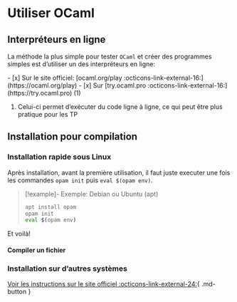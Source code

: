 # Utiliser OCaml

## Interpréteurs en ligne

La méthode la plus simple pour tester `OCaml` et créer des programmes simples est d’utiliser un des interpréteurs en ligne: 
<div class="annotate" markdown>
- [x] Sur le site officiel: [ocaml.org/play :octicons-link-external-16:](https://ocaml.org/play)
- [x] Sur [try.ocaml.pro :octicons-link-external-16:](https://try.ocaml.pro) (1) 
</div>

1. Celui-ci permet d’exécuter du code ligne à ligne, ce qui peut être plus pratique pour les TP

## Installation pour compilation

### Installation rapide sous Linux

Après installation, avant la première utilisation, il faut juste executer une fois les commandes `opam init` puis `eval $(opam env)`.

> [!example]- Exemple: Debian ou Ubuntu (apt)
>``` bash
>apt install opam
>opam init
>eval $(opam env)
>```

Et voilà! 

#### Compiler un fichier


### Installation sur d’autres systèmes

[Voir les instructions sur le site officiel :octicons-link-external-24:](https://ocaml.org/docs/installing-ocaml){ .md-button }